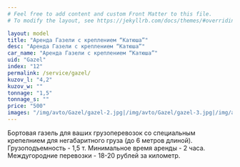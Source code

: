 ```yaml
---
# Feel free to add content and custom Front Matter to this file.
# To modify the layout, see https://jekyllrb.com/docs/themes/#overriding-theme-defaults

layout: model
title: "Аренда Газели с креплением “Катюша”"
desc: "Аренда Газели с креплением “Катюша”"
car_name: "Аренда Газели с креплением “Катюша”"
uid: "Gazel"
index: "12"
permalink: /service/gazel/
kuzov_l: "4,2"
kuzov_w: ""
tonnage: "1,5"
tonnage_s: ""
price: "500"
images: "/img/avto/Gazel/gazel-2.jpg|/img/avto/Gazel/gazel-3.jpg|/img/avto/Gazel/gazel-4.jpg"
---
```


Бортовая газель для ваших грузоперевозок со специальным крепелнием для негабаритного груза (до 6 метров длиной). 
Грузоподъемность - 1,5 т. 
Минимальное время аренды - 2 часа. 
Междугородние перевозки - 18-20 рублей за километр. 